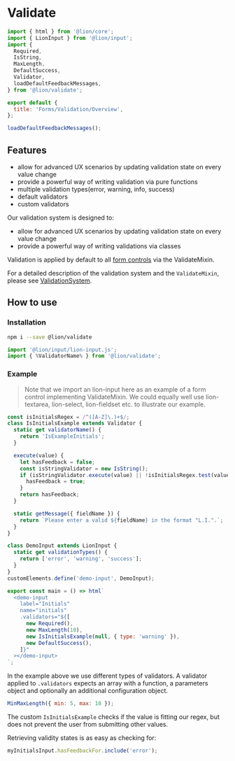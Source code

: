 [//]: # 'AUTO INSERT HEADER PREPUBLISH'

# Validate

```js script
import { html } from '@lion/core';
import { LionInput } from '@lion/input';
import {
  Required,
  IsString,
  MaxLength,
  DefaultSuccess,
  Validator,
  loadDefaultFeedbackMessages,
} from '@lion/validate';

export default {
  title: 'Forms/Validation/Overview',
};

loadDefaultFeedbackMessages();
```

## Features

- allow for advanced UX scenarios by updating validation state on every value change
- provide a powerful way of writing validation via pure functions
- multiple validation types(error, warning, info, success)
- default validators
- custom validators

Our validation system is designed to:

- allow for advanced UX scenarios by updating validation state on every value change
- provide a powerful way of writing validations via classes

Validation is applied by default to all [form controls](../field/docs/FormFundaments.md) via the
ValidateMixin.

For a detailed description of the validation system and the `ValidateMixin`, please see [ValidationSystem](./docs/ValidationSystem.md).

## How to use

### Installation

```sh
npm i --save @lion/validate
```

```js
import '@lion/input/lion-input.js';
import { %ValidatorName% } from '@lion/validate';
```

### Example

> Note that we import an lion-input here as an example of a form control implementing ValidateMixin.
> We could equally well use lion-textarea, lion-select, lion-fieldset etc. to illustrate our example.

```js preview-story
const isInitialsRegex = /^([A-Z]\.)+$/;
class IsInitialsExample extends Validator {
  static get validatorName() {
    return 'IsExampleInitials';
  }

  execute(value) {
    let hasFeedback = false;
    const isStringValidator = new IsString();
    if (isStringValidator.execute(value) || !isInitialsRegex.test(value)) {
      hasFeedback = true;
    }
    return hasFeedback;
  }

  static getMessage({ fieldName }) {
    return `Please enter a valid ${fieldName} in the format "L.I.".`;
  }
}

class DemoInput extends LionInput {
  static get validationTypes() {
    return ['error', 'warning', 'success'];
  }
}
customElements.define('demo-input', DemoInput);

export const main = () => html`
  <demo-input
    label="Initials"
    name="initials"
    .validators="${[
      new Required(),
      new MaxLength(10),
      new IsInitialsExample(null, { type: 'warning' }),
      new DefaultSuccess(),
    ]}"
  ></demo-input>
`;
```

In the example above we use different types of validators.
A validator applied to `.validators` expects an array with a function, a parameters object and
optionally an additional configuration object.

```js
MinMaxLength({ min: 5, max: 10 });
```

The custom `IsInitialsExample` checks if the value is fitting our regex, but does not prevent the user from submitting other values.

Retrieving validity states is as easy as checking for:

```js
myInitialsInput.hasFeedbackFor.include('error');
```
